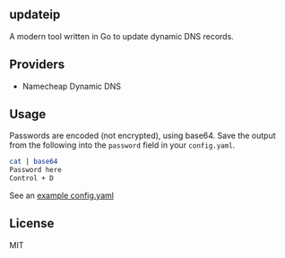 ## updateip

A modern tool written in Go to update dynamic DNS records.

## Providers

* Namecheap Dynamic DNS

## Usage

Passwords are encoded (not encrypted), using base64. Save the output from the following into the `password` field in your `config.yaml`.

```bash
cat | base64
Password here
Control + D
```

See an [example config.yaml](/config.example.yaml)

## License

MIT